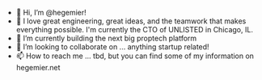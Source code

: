 - 👋 Hi, I’m @hegemier!
- 👀 I love great engineering, great ideas, and the teamwork that makes everything possible. I'm currently the CTO of UNLISTED in Chicago, IL. 
- 🌱 I’m currently building the next big proptech platform
- 💞️ I’m looking to collaborate on ... anything startup related!
- 📫 How to reach me ... tbd, but you can find some of my information on hegemier.net

<!---
hegemier/hegemier is a ✨ special ✨ repository because its `README.md` (this file) appears on your GitHub profile.
You can click the Preview link to take a look at your changes.
--->
